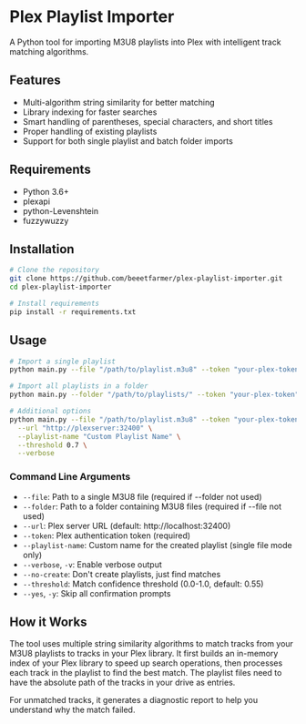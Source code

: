 # Plex Playlist Importer

A Python tool for importing M3U8 playlists into Plex with intelligent track matching algorithms.

## Features

- Multi-algorithm string similarity for better matching
- Library indexing for faster searches
- Smart handling of parentheses, special characters, and short titles
- Proper handling of existing playlists
- Support for both single playlist and batch folder imports

## Requirements

- Python 3.6+
- plexapi
- python-Levenshtein
- fuzzywuzzy

## Installation

```bash
# Clone the repository
git clone https://github.com/beeetfarmer/plex-playlist-importer.git
cd plex-playlist-importer

# Install requirements
pip install -r requirements.txt
```

## Usage

```bash
# Import a single playlist
python main.py --file "/path/to/playlist.m3u8" --token "your-plex-token"

# Import all playlists in a folder
python main.py --folder "/path/to/playlists/" --token "your-plex-token"

# Additional options
python main.py --file "/path/to/playlist.m3u8" --token "your-plex-token" \
  --url "http://plexserver:32400" \
  --playlist-name "Custom Playlist Name" \
  --threshold 0.7 \
  --verbose
```

### Command Line Arguments

- `--file`: Path to a single M3U8 file (required if --folder not used)
- `--folder`: Path to a folder containing M3U8 files (required if --file not used)
- `--url`: Plex server URL (default: http://localhost:32400)
- `--token`: Plex authentication token (required)
- `--playlist-name`: Custom name for the created playlist (single file mode only)
- `--verbose`, `-v`: Enable verbose output
- `--no-create`: Don't create playlists, just find matches
- `--threshold`: Match confidence threshold (0.0-1.0, default: 0.55)
- `--yes`, `-y`: Skip all confirmation prompts

## How it Works

The tool uses multiple string similarity algorithms to match tracks from your M3U8 playlists to tracks in your Plex library. It first builds an in-memory index of your Plex library to speed up search operations, then processes each track in the playlist to find the best match. The playlist files need to have the absolute path of the tracks in your drive as entries.

For unmatched tracks, it generates a diagnostic report to help you understand why the match failed.